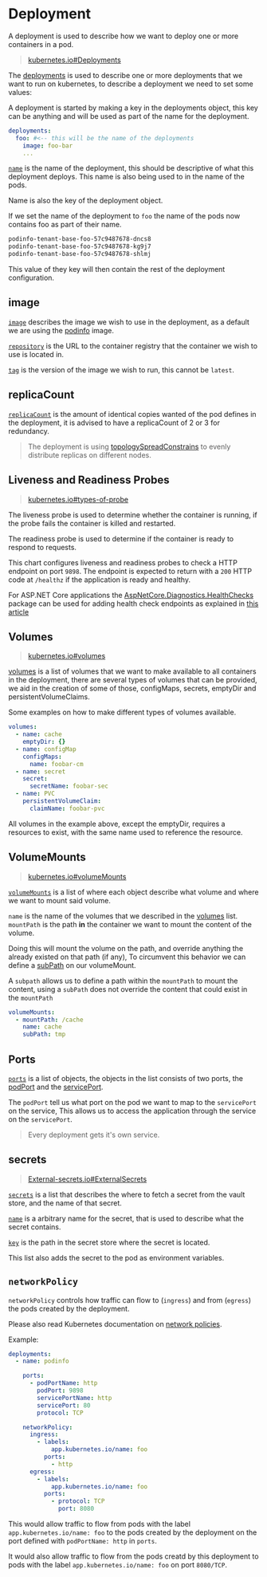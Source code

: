 # Deployment

A deployment is used to describe how we want to deploy one or more containers in a pod.

> [kubernetes.io#Deployments](https://kubernetes.io/docs/concepts/workloads/controllers/deployment/)

The [deployments](../chart/values.yaml#l5) is used to describe one or more deployments that we want to run on kubernetes, to describe a deployment we need to set some values:

A deployment is started by making a key in the deployments object, this key can be anything and will be used as part of the name for the deployment.

```yaml
deployments:
  foo: #<-- this will be the name of the deployments
    image: foo-bar
    ...
```

[`name`](../chart/values.yaml#l7) is the name of the deployment, this should be descriptive of what this deployment deploys.
This name is also being used to in the name of the pods.

Name is also the key of the deployment object.

If we set the name of the deployment to `foo` the name of the pods now contains foo as part of their name.

```bash
podinfo-tenant-base-foo-57c9487678-dncs8
podinfo-tenant-base-foo-57c9487678-kg9j7
podinfo-tenant-base-foo-57c9487678-shlmj
```

This value of they key will then contain the rest of the deployment configuration.

## image

[`image`](../chart/values.yaml#l8) describes the image we wish to use in the deployment, as a default we are using the [podinfo](https://github.com/stefanprodan/podinfo) image.

[`repository`](../chart/values.yaml#l10) is the URL to the container registry that the container we wish to use is located in.

[`tag`](../chart/values.yaml#l17) is the version of the image we wish to run, this cannot be `latest`.

## replicaCount

[`replicaCount`](../chart/values.yaml#l25) is the amount of identical copies wanted of the pod defines in the deployment, it is advised to have a replicaCount of 2 or 3 for redundancy.

> The deployment is using [topologySpreadConstrains](https://kubernetes.io/docs/concepts/scheduling-eviction/topology-spread-constraints/) to evenly distribute replicas on different nodes.

## Liveness and Readiness Probes

> [kubernetes.io#types-of-probe](https://kubernetes.io/docs/concepts/workloads/pods/pod-lifecycle/#types-of-probe)

The liveness probe is used to determine whether the container is running, if the probe fails the container is killed and restarted.

The readiness probe is used to determine if the container is ready to respond to requests.

This chart configures liveness and readiness probes to check a HTTP endpoint on port `9898`. The endpoint is expected to return with a `200` HTTP code at `/healthz` if the application is ready and healthy.

For ASP.NET Core applications the [AspNetCore.Diagnostics.HealthChecks](https://github.com/Xabaril/AspNetCore.Diagnostics.HealthChecks) package can be used for adding health check endpoints as explained in [this article](https://andrewlock.net/deploying-asp-net-core-applications-to-kubernetes-part-6-adding-health-checks-with-liveness-readiness-and-startup-probes/#creating-a-custom-health-check)

## Volumes

> [kubernetes.io#volumes](https://kubernetes.io/docs/concepts/storage/volumes/)

[volumes](../chart/values.yaml#l45) is a list of volumes that we want to make available to all containers in the deployment, there are several types of volumes that can be provided, we aid in the creation of some of those, configMaps, secrets, emptyDir and persistentVolumeClaims.

Some examples on how to make different types of volumes available.

```yaml
volumes:
  - name: cache
    emptyDir: {}
  - name: configMap
    configMaps:
      name: foobar-cm
  - name: secret
    secret:
      secretName: foobar-sec
  - name: PVC
    persistentVolumeClaim:
      claimName: foobar-pvc
```

All volumes in the example above, except the emptyDir, requires a resources to exist, with the same name used to reference the resource.

## VolumeMounts

> [kubernetes.io#volumeMounts](https://kubernetes.io/docs/tasks/configure-pod-container/configure-volume-storage/#configure-a-volume-for-a-pod)

[`volumeMounts`](../chart/values.yaml#l53) is a list of where each object describe what volume and where we want to mount said volume.

`name` is the name of the volumes that we described in the [volumes](../chart/values.yaml#l45) list.
`mountPath` is the path **in** the container we want to mount the content of the volume.

Doing this will mount the volume on the path, and override anything the already existed on that path (if any),
To circumvent this behavior we can define a [subPath](https://kubernetes.io/docs/concepts/storage/volumes/#using-subpath) on our volumeMount.

A `subpath` allows us to define a path within the `mountPath` to mount the content, using a `subPath` does not override the content that could exist in the `mountPath`

```yaml
volumeMounts:
  - mountPath: /cache
    name: cache
    subPath: tmp
```

## Ports

[`ports`](../chart/values.yaml#l70) is a list of objects, the objects in the list consists of two ports, the [podPort](../chart/values.yaml#l72) and the [servicePort](../chart/values.yaml#l74).

The `podPort` tell us what port on the pod we want to map to the `servicePort` on the service, This allows us to access the application through the service on the `servicePort`.

> Every deployment gets it's own service.

## secrets

> [External-secrets.io#ExternalSecrets](https://external-secrets.io/v0.6.0/api/externalsecret/)

[`secrets`](../chart/values.yaml#l78) is a list that describes the where to fetch a secret from the vault store, and the name of that secret.

[`name`](../chart/values.yaml#l80) is a arbitrary name for the secret, that is used to describe what the secret contains.

[`key`](../chart/values.yaml#l81) is the path in the secret store where the secret is located.

This list also adds the secret to the pod as environment variables.

## `networkPolicy`

`networkPolicy` controls how traffic can flow to (`ingress`) and from (`egress`) the pods created by the deployment.

Please also read Kubernetes documentation on [network policies](https://kubernetes.io/docs/concepts/services-networking/network-policies/).

Example:

```yaml
deployments:
  - name: podinfo

    ports:
      - podPortName: http
        podPort: 9898
        servicePortName: http
        servicePort: 80
        protocol: TCP

    networkPolicy:
      ingress:
        - labels:
            app.kubernetes.io/name: foo
          ports:
            - http
      egress:
        - labels:
            app.kubernetes.io/name: foo
          ports:
            - protocol: TCP
              port: 8080
```

This would allow traffic to flow from pods with the label `app.kubernetes.io/name: foo` to the pods created by the deployment on the port defined with `podPortName: http` in `ports`.

It would also allow traffic to flow from the pods creatd by this deployment to pods with the label `app.kubernetes.io/name: foo` on port `8080/TCP`.
